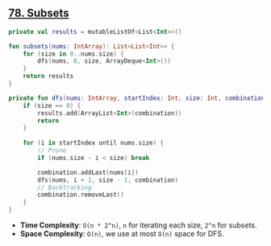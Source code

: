 ## [78. Subsets](https://leetcode.com/problems/subsets/)

```kotlin
private val results = mutableListOf<List<Int>>()

fun subsets(nums: IntArray): List<List<Int>> {
    for (size in 0..nums.size) {
        dfs(nums, 0, size, ArrayDeque<Int>())
    }
    return results    
}

private fun dfs(nums: IntArray, startIndex: Int, size: Int, combination: ArrayDeque<Int>) {
    if (size == 0) {
        results.add(ArrayList<Int>(combination))
        return
    }
    
    for (i in startIndex until nums.size) {
        // Prune
        if (nums.size - i < size) break

        combination.addLast(nums[i])
        dfs(nums, i + 1, size - 1, combination)
        // Backtracking
        combination.removeLast()
    }
}
```

* **Time Complexity**: `O(n * 2^n)`, `n` for iterating each size, `2^n` for subsets.
* **Space Complexity**: `O(n)`, we use at most `O(n)` space for DFS.